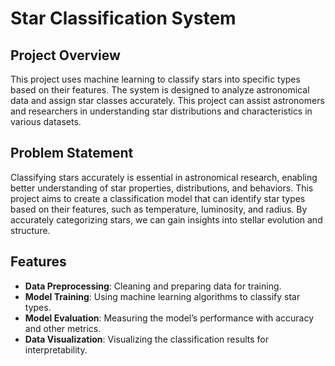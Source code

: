 # Star Classification System

## Project Overview

This project uses machine learning to classify stars into specific types based on their features. The system is designed to analyze astronomical data and assign star classes accurately. This project can assist astronomers and researchers in understanding star distributions and characteristics in various datasets.

## Problem Statement

Classifying stars accurately is essential in astronomical research, enabling better understanding of star properties, distributions, and behaviors. This project aims to create a classification model that can identify star types based on their features, such as temperature, luminosity, and radius. By accurately categorizing stars, we can gain insights into stellar evolution and structure.

## Features

- **Data Preprocessing**: Cleaning and preparing data for training.
- **Model Training**: Using machine learning algorithms to classify star types.
- **Model Evaluation**: Measuring the model’s performance with accuracy and other metrics.
- **Data Visualization**: Visualizing the classification results for interpretability.


